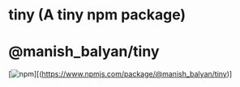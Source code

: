 # tiny (A tiny npm package)
# @manish_balyan/tiny
[![npm](https://img.shields.io/npm/v/@manish_balyan/tiny)][(https://www.npmjs.com/package/@manish_balyan/tiny)]
